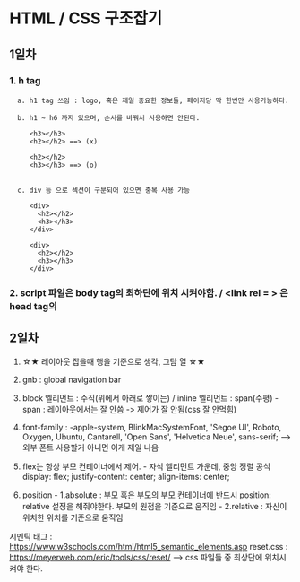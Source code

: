 # HTML / CSS 구조잡기 

## 1일차
### 1. h tag
  
      a. h1 tag 쓰임 : logo, 혹은 제일 중요한 정보들, 페이지당 딱 한번만 사용가능하다.

      b. h1 ~ h6 까지 있으며, 순서를 바꿔서 사용하면 안된다.
 
         <h3></h3>                   
         <h2></h2> ==> (x)          

         <h2></h2>
         <h3></h3> ==> (o)


      c. div 등 으로 섹션이 구분되어 있으면 중복 사용 가능

         <div>
           <h2></h2>
           <h3></h3>
         </div>

         <div>
           <h2></h2>
           <h3></h3>
         </div>
      
   
### 2. script 파일은 body tag의 최하단에 위치 시켜야함. / <link rel = > 은 head tag의      

## 2일차
  1. ☆★ 레이아웃 잡을때 행을 기준으로 생각, 그담 열 ☆★
  2. gnb : global navigation bar
  3. block 엘리먼트 : 수직(위에서 아래로 쌓이는) / inline 엘리먼트 : span(수평)
    - span : 레이아웃에서는 잘 안씀 -> 제어가 잘 안됨(css 잘 안먹힘)
  4. font-family : -apple-system, BlinkMacSystemFont, 'Segoe UI', Roboto, Oxygen, Ubuntu, Cantarell,
    'Open Sans', 'Helvetica Neue', sans-serif; 
    --> 외부 폰트 사용할거 아니면 이게 제일 나음
  
  5. flex는 항상 부모 컨테이너에서 제어.
    - 자식 엘리먼트 가운데, 중앙 정렬 공식
      display: flex;
      justify-content: center;
      align-items: center;
      
  6. position 
    - 1.absolute : 부모 혹은 부모의 부모 컨테이너에 반드시 position: relative 설정을 해줘야한다. 부모의 원점을 기준으로 움직임
    - 2.relative : 자신이 위치한 위치를 기준으로 움직임
  
  시멘틱 태그 : https://www.w3schools.com/html/html5_semantic_elements.asp
  reset.css : https://meyerweb.com/eric/tools/css/reset/ --> css 파일들 중 최상단에 위치시켜야 한다. 
